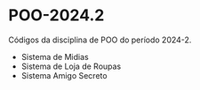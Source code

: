 # POO-2024.2
Códigos da disciplina de POO do período 2024-2.

- Sistema de Midias
- Sistema de Loja de Roupas
- Sistema Amigo Secreto


